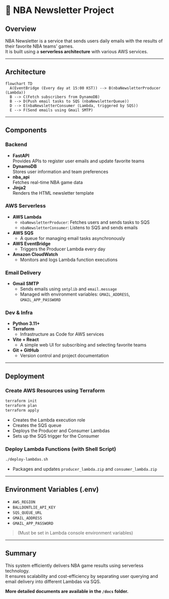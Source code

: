 # 🏀 NBA Newsletter Project

## Overview

NBA Newsletter is a service that sends users daily emails with the results of their favorite NBA teams' games.  
It is built using a **serverless architecture** with various AWS services.

---

## Architecture

```mermaid
flowchart TD
  A(EventBridge (Every day at 15:00 KST)) --> B(nbaNewsletterProducer (Lambda))
  B --> C(Fetch subscribers from DynamoDB)
  B --> D(Push email tasks to SQS (nbaNewsletterQueue))
  D --> E(nbaNewsletterConsumer (Lambda, triggered by SQS))
  E --> F(Send emails using Gmail SMTP)
```

---

## Components

### Backend

- **FastAPI**  
  Provides APIs to register user emails and update favorite teams
- **DynamoDB**  
  Stores user information and team preferences
- **nba_api**  
  Fetches real-time NBA game data
- **Jinja2**  
  Renders the HTML newsletter template

### AWS Serverless

- **AWS Lambda**
  - `nbaNewsletterProducer`: Fetches users and sends tasks to SQS
  - `nbaNewsletterConsumer`: Listens to SQS and sends emails
- **AWS SQS**
  - A queue for managing email tasks asynchronously
- **AWS EventBridge**
  - Triggers the Producer Lambda every day
- **Amazon CloudWatch**
  - Monitors and logs Lambda function executions

### Email Delivery

- **Gmail SMTP**
  - Sends emails using `smtplib` and `email.message`
  - Managed with environment variables: `GMAIL_ADDRESS`, `GMAIL_APP_PASSWORD`

### Dev & Infra

- **Python 3.11+**
- **Terraform**
  - Infrastructure as Code for AWS services
- **Vite + React**
  - A simple web UI for subscribing and selecting favorite teams
- **Git + GitHub**
  - Version control and project documentation

---

## Deployment

### Create AWS Resources using Terraform

```bash
terraform init
terraform plan
terraform apply
```

- Creates the Lambda execution role
- Creates the SQS queue
- Deploys the Producer and Consumer Lambdas
- Sets up the SQS trigger for the Consumer

### Deploy Lambda Functions (with Shell Script)

```bash
./deploy-lambdas.sh
```

- Packages and updates `producer_lambda.zip` and `consumer_lambda.zip`

---

## Environment Variables (.env)

- `AWS_REGION`
- `BALLDONTLIE_API_KEY`
- `SQS_QUEUE_URL`
- `GMAIL_ADDRESS`
- `GMAIL_APP_PASSWORD`

> (Must be set in Lambda console environment variables)

---

## Summary

This system efficiently delivers NBA game results using serverless technology.  
It ensures scalability and cost-efficiency by separating user querying and email delivery into different Lambdas via SQS.

**More detailed documents are available in the `/docs` folder.**
